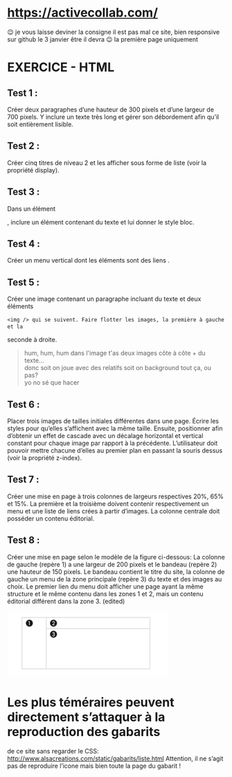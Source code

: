 
https://activecollab.com/
=========
:wink: je vous laisse deviner la consigne 
il est pas mal ce site, bien responsive
sur github le 3 janvier être il devra :wink:
la première page uniquement


EXERCICE - HTML
========

Test 1 :
--
Créer deux paragraphes d’une hauteur de 300 pixels et d’une largeur de 700
pixels. Y inclure un texte très long et gérer son débordement afin qu’il soit
entièrement lisible.

Test 2 :
---
Créer cinq titres de niveau 2 et les afficher sous forme de liste (voir la propriété
display).

Test 3 :
---
Dans un élément <div>, inclure un élément <span> contenant du texte et lui
donner le style bloc.

Test 4 :
--
Créer un menu vertical dont les éléments sont des liens <a/>.

Test 5 :
--
Créer une image contenant un paragraphe incluant du texte et deux éléments

	<img /> qui se suivent. Faire flotter les images, la première à gauche et la
seconde à droite. 


> hum, hum, hum dans l'image t'as deux images côte à côte + du texte...   
> donc soit on joue avec des relatifs soit on background tout ça, ou pas?  
> yo no sé que hacer  


Test 6 :
--
Placer trois images de tailles initiales différentes dans une page. Écrire les styles
pour qu’elles s’affichent avec la même taille. Ensuite, positionner afin d’obtenir
un effet de cascade avec un décalage horizontal et vertical constant pour chaque
image par rapport à la précédente. L’utilisateur doit pouvoir mettre chacune
d’elles au premier plan en passant la souris dessus (voir la propriété z-index).

Test 7 :
--
Créer une mise en page à trois colonnes de largeurs respectives 20%, 65% et 15%.
La première et la troisième doivent contenir respectivement un menu et une liste
de liens crées à partir d’images. La colonne centrale doit posséder un contenu
éditorial.

Test 8 :
--
Créer une mise en page selon le modèle de la figure ci-dessous:
La colonne de gauche (repère 1) a une largeur de 200 pixels et le bandeau (repère
2) une hauteur de 150 pixels. Le bandeau contient le titre du site, la colonne de
gauche un menu de la zone principale (repère 3) du texte et des images au choix.
Le premier lien du menu doit afficher une page ayant la même structure et le
même contenu dans les zones 1 et 2, mais un contenu éditorial différent dans la
zone 3. (edited)

![](a.png)


Les plus téméraires peuvent directement s’attaquer à la reproduction des gabarits
======
de ce site sans regarder le CSS:
http://www.alsacreations.com/static/gabarits/liste.html
Attention, il ne s’agit pas de reproduire l’icone mais bien toute la page du gabarit
!


